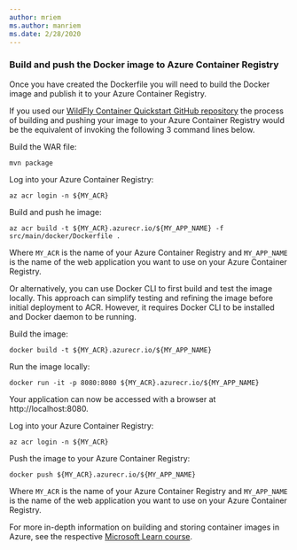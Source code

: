 ```yaml
---
author: mriem
ms.author: manriem
ms.date: 2/28/2020
---
```


### Build and push the Docker image to Azure Container Registry

Once you have created the Dockerfile you will need to build the Docker image and publish it to your Azure Container Registry.

If you used our [WildFly Container Quickstart GitHub repository](https://github.com/Azure/wildfly-container-quickstart) the process of building and pushing your image to your Azure Container Registry would be the equivalent of invoking the following 3 command lines below.

Build the WAR file:

```shell
mvn package
```

Log into your Azure Container Registry:

```shell
az acr login -n ${MY_ACR}
```

Build and push he image:

```shell
az acr build -t ${MY_ACR}.azurecr.io/${MY_APP_NAME} -f src/main/docker/Dockerfile .
```

Where `MY_ACR` is the name of your Azure Container Registry and `MY_APP_NAME` is the name of the web application you want to use on your Azure Container Registry.

Or alternatively, you can use Docker CLI to first build and test the image locally. This approach can simplify testing and refining the image before initial deployment to ACR. However, it requires Docker CLI to be installed and Docker daemon to be running.

Build the image:

```shell
docker build -t ${MY_ACR}.azurecr.io/${MY_APP_NAME}
```

Run the image locally:

```shell
docker run -it -p 8080:8080 ${MY_ACR}.azurecr.io/${MY_APP_NAME}
```

Your application can now be accessed with a browser at http://localhost:8080.

Log into your Azure Container Registry:

```shell
az acr login -n ${MY_ACR}
```

Push the image to your Azure Container Registry:

```shell
docker push ${MY_ACR}.azurecr.io/${MY_APP_NAME}
```

Where `MY_ACR` is the name of your Azure Container Registry and `MY_APP_NAME` is the name of the web application you want to use on your Azure Container Registry.

For more in-depth information on building and storing container images in Azure, see the respective [Microsoft Learn course](https://docs.microsoft.com/learn/modules/build-and-store-container-images/).
